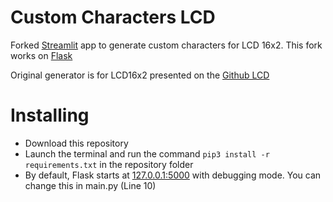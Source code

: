 # Custom Characters LCD
Forked [Streamlit](https://github.com/streamlit/streamlit) app to generate custom characters for LCD 16x2. This fork works on [Flask](https://github.com/pallets/flask)

Original generator is for LCD16x2 presented on the [Github LCD](https://github.com/the-raspberry-pi-guy/lcd?tab=readme-ov-file#custom-characters)

# Installing
- Download this repository
- Launch the terminal and run the command `pip3 install -r requirements.txt` in the repository folder
- By default, Flask starts at [127.0.0.1:5000](http://127.0.0.1:5000/) with debugging mode. You can change this in main.py (Line 10)
